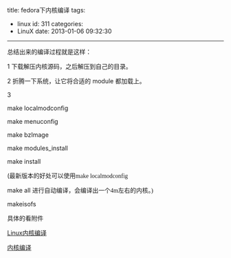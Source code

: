 title: fedora下内核编译
tags:
  - linux
id: 311
categories:
  - LinuX
date: 2013-01-06 09:32:30
---

总结出来的编译过程就是这样：

1 下载解压内核源码，之后解压到自己的目录。

2 折腾一下系统，让它将合适的 module 都加载上。

3

make localmodconfig

make menuconfig

make bzImage

make modules_install

make install

(<span style="font-family: 宋体;">最新版本的好处可以使用</span><span style="font-family: Consolas;">make localmodconfig</span>

make all <span style="font-family: 宋体;">进行自动编译，会编译出一个</span><span style="font-family: Consolas;">4m</span><span style="font-family: 宋体;">左右的内核。</span><span style="font-family: Consolas;">) </span>

makeisofs

具体的看附件

[Linux内核编译](http://7xnueu.com1.z0.glb.clouddn.com/2013/01/Linuxnncj.zip)

[内核编译](http://7xnueu.com1.z0.glb.clouddn.com/2013/01/nncj.doc "内核编译")